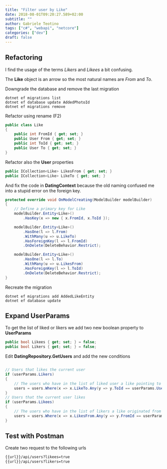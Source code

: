 ```yaml
---
title: "Filter user by Like"
date: 2018-08-01T09:20:27.589+02:00
subtitle: ""
author: Gabriele Teotino
tags: ["c#", "webapi", "netcore"]
categories: ["dev"]
draft: false
---
```


<!--more-->

## Refactoring

I find the usage of the terms *Likers* and *Likees* a bit confusing.

The **Like** object is an arrow so the most natural names are *From* and *To*.

Downgrade the database and remove the last migration

```shell
dotnet ef migrations list
dotnet ef database update AddedPhotoId
dotnet ef migrations remove
```

Refactor using rename (F2)

```csharp
public class Like
{
    public int FromId { get; set; }
    public User From { get; set; }
    public int ToId { get; set; }
    public User To { get; set; }
}
```

Refactor also the **User** properties

```csharp
public ICollection<Like> LikesFrom { get; set; }
public ICollection<Like> LikeTo { get; set; }
```

And fix the code in **DatingContext** because the old naming confused me into a stupid error on the foreign key.
```csharp
protected override void OnModelCreating(ModelBuilder modelBuilder)
{
    // Define a primary key for Like
    modelBuilder.Entity<Like>()
        .HasKey(x => new { x.FromId, x.ToId });

    modelBuilder.Entity<Like>()
        .HasOne(l => l.From)
        .WithMany(u => u.LikeTo)
        .HasForeignKey(l => l.FromId)
        .OnDelete(DeleteBehavior.Restrict);

    modelBuilder.Entity<Like>()
        .HasOne(l => l.To)
        .WithMany(u => u.LikesFrom)
        .HasForeignKey(l => l.ToId)
        .OnDelete(DeleteBehavior.Restrict);
}
```

Recreate the migration

```shell
dotnet ef migrations add AddedLikeEntity
dotnet ef database update
```

## Expand UserParams

To get the list of liked or likers we add two new boolean property to **UserParams**

```csharp
public bool Likees { get; set; } = false;
public bool Likers { get; set; } = false;
```

Edit **DatingRepository.GetUsers** and add the new conditions

```csharp

// Users that likes the current user
if (userParams.Likers)
{
    // The users who have in the list of liked user a like pointing to the current user
    users = users.Where(x => x.LikeTo.Any(y => y.ToId == userParams.UserId));
}
// Users that the current user likes
if (userParams.Likees)
{
    // The users who have in the list of likers a like originated from the current user
    users = users.Where(x => x.LikesFrom.Any(y => y.FromId == userParams.UserId));
}
```

## Test with Postman

Create two request to the following urls

```html
{{url}}/api/users?likees=true
{{url}}/api/users?likers=true
```
